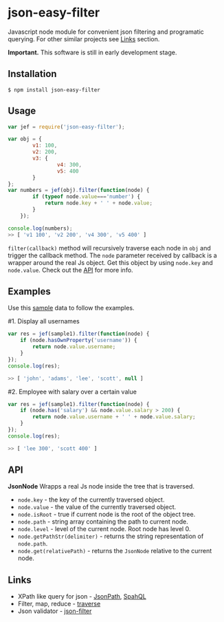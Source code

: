json-easy-filter
================

Javascript node module for convenient json filtering and programatic querying.
For other similar projects see <a href="#Links">Links</a> section.

**Important.** This software is still in early development stage. 

## Installation
```shell
$ npm install json-easy-filter
```

## Usage
```js
var jef = require('json-easy-filter');

var obj = {
		v1: 100,
		v2: 200,
		v3: {
				v4: 300,
				v5: 400
		}
};
var numbers = jef(obj).filter(function(node) {
		if (typeof node.value==='number') {
			return node.key + ' ' + node.value;
		}
	});

console.log(numbers);
>> [ 'v1 100', 'v2 200', 'v4 300', 'v5 400' ]
```
`filter(callback)` method will recursively traverse each node in `obj` and trigger the callback method.
The `node` parameter received by callback is a wrapper around the real Js object. Get this object by using `node.key` and `node.value`.
Check out the <a href="#API">API</a> for more info.

## Examples
Use this <a href="https://raw.githubusercontent.com/gliviu/json-easy-filter/master/sampleData1.js" target="_blank">sample</a> data to follow the examples.


&#35;1. Display all usernames

```js
var res = jef(sample1).filter(function(node) {
	if (node.hasOwnProperty('username')) {
		return node.value.username;
	}
});
console.log(res);

>> [ 'john', 'adams', 'lee', 'scott', null ] 
```
&#35;2. Employee with salary over a certain value
```js
var res = jef(sample1).filter(function(node) {
	if (node.has('salary') && node.value.salary > 200) {
		return node.value.username + ' ' + node.value.salary;
	}
});
console.log(res);

>> [ 'lee 300', 'scott 400' ] 
```

<span id="API"></span>
## API
**JsonNode**
Wrapps a real Js node inside the tree that is traversed.
* `node.key` - the key of the currently traversed object.
* `node.value` - the value of the currently traversed object.
* `node.isRoot` - true if current node is the root of the object tree.
* `node.path` - string array containing the path to current node.
* `node.level` - level of the current node. Root node has level 0.
* `node.getPathStr(delimiter)` - returns the string representation of `node.path`.
* `node.get(relativePath)` - returns the `JsonNode` relative to the current node.

<span id="Links"></span>
## Links
* XPath like query for json - [JsonPath](https://www.npmjs.org/package/JSONPath), [SpahQL](https://www.npmjs.org/package/spahql)
*  Filter, map, reduce - [traverse](https://www.npmjs.org/package/traverse)
* Json validator - [json-filter](https://www.npmjs.org/package/json-filter)